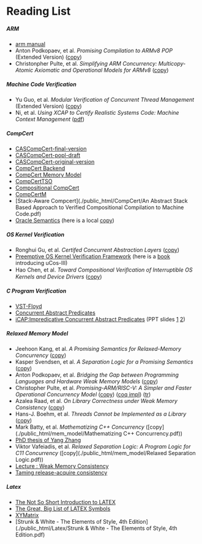 # Reading List

##### ARM 

- [arm manual](./public_html/ARM/arm_manual.pdf)
- Anton Podkopaev, et al. *Promising Compilation to ARMv8 POP* (Extended Version) ([copy](./public_html/ARM/ecoop2017-arm-full.pdf))
- Christonpher Pulte, et al. *Simplifying ARM Concurrency: Multicopy-Atomic Axiomatic and Operational Models for ARMv8* ([copy](./public_html/ARM/Simplifying-ARM-Concurrency-Multicopy-Atomic.pdf))

##### Machine Code Verification 

- Yu Guo, et al. *Modular Verification of Concurrent Thread Management* (Extended Version) ([copy](./public_html/Certi-Machine-Code/Module_Verification_of_Concurrent_Thread_Management.pdf))
- Ni, et al. *Using XCAP to Certify Realistic Systems Code: Machine Context Management* ([pdf](http://flint.cs.yale.edu/certikos/publications/mctxtr.pdf))

##### CompCert 

- [CASCompCert-final-version](./public_html/CompCert/CASComp.pdf)
- [CASCompCert-popl-draft](./public_html/CompCert/paper.pdf)
- [CASCompCert-original-version](./public_html/CompCert/TR-Jiang.pdf)
- [CompCert Backend](./public_html/CompCert/compcert-backend.pdf)
- [CompCert Memory Model](./public_html/CompCert/compcert-memory-model.pdf)
- [CompCertTSO](./public_html/CompCert/CompCertTSO.pdf)
- [Compositional CompCert](https://www.cs.princeton.edu/~appel/papers/compcomp.pdf)
- [CompCertM](https://sf.snu.ac.kr/compcertm/)
- [Stack-Aware Compcert](./public_html/CompCert/An Abstract Stack Based Approach to Verified Compositional Compilation to Machine Code.pdf)
- [Oracle Semantics](https://www.cs.princeton.edu/~appel/papers/concurrent.pdf) (here is a local [copy](./public_html/CompCert/Oracle-Semantics.pdf)) 

##### OS Kernel Verification

- Ronghui Gu, et al. *Certifed Concurrent Abstraction Layers* ([copy](./public_html/OSVeri/Certified_Concurrent_Abstract_Layer))
- [Preemptive OS Kernel Verification Framework](./public_html/OSVeri/framework.pdf) (here is a [book](./public_html/OSVeri/uCOS-III.pdf) introducing uCos-III)
- Hao Chen, et al. *Toward Compositional Veriﬁcation of Interruptible OS Kernels and Device Drivers* ([copy](./public_html/OSVeri/Toward_Compositional_Veriﬁcation_of_Interruptible_OS_Kernels_and_Device_Drivers.pdf))

##### C Program Verification

- [VST-Floyd](./public_html/Verify-C/VST-Floyd.pdf)
- [Concurrent Abstract Predicates](./public_html/Verify-C/CAP.pdf)
- [iCAP:Impredicative Concurrent Abstract Predicates](./public_html/Verify-C/iCAP.pdf) (PPT slides [1](./public_html/Verify-C/iCAP-slides1.pdf) [2](./public_html/Verify-C/iCAP-slides2.pdf))

##### Relaxed Memory Model

- Jeehoon Kang, et al. *A Promising Semantics for Relaxed-Memory Concurrency* ([copy](./public_html/mem_model/A_Promising_Semantics_for_Relaxed-Memory_Concurrency.pdf))
- Kasper Svendsen, et al. *A Separation Logic for a Promising Semantics* ([copy](./public_html/mem_model/A_Separation_Logic_for_a_Promising_Semantics.pdf))
- Anton Podkopaev, et al. *Bridging the Gap between Programming Languages and Hardware Weak Memory Models* ([copy](./public_html/mem_model/pl_mem.pdf))
- Christopher Pulte, et al. *Promising-ARM/RISC-V: A Simpler and Faster Operational Concurrency Model* ([copy](./public_html/mem_model/Promising-ARM_RISC-V.pdf)) ([coq impl](https://github.com/snu-sf/promising-arm/)) ([tr](https://www.cl.cam.ac.uk/~jp622/promising-arm-riscv.pdf))
- Azalea Raad, et al. *On Library Correctness under Weak Memory Consistency* ([copy](./public_html/mem_model/Libraries-POPL-2019.pdf))
- Hans-J. Boehm, et al. *Threads Cannot be Implemented as a Library* ([copy](./public_html/mem_model/Threads_can't_be_implemented_as_a_library.pdf))
- Mark Batty, et al. *Mathematizing C++ Concurrency* ([copy](./public_html/mem_model/Mathematizing C++ Concurrency.pdf))
- [PhD thesis of Yang Zhang](./public_html/mem_model/张扬论文_v3.pdf)
- Viktor Vafeiadis, et al. *Relaxed Separation Logic: A Program Logic for C11 Concurrency* ([copy](./public_html/mem_model/Relaxed Separation Logic.pdf))
- [Lecture : Weak Memory Consistency](https://people.mpi-sws.org/~viktor/wmc/)
- [Taming release-acquire consistency](https://www.cs.tau.ac.il/~orilahav/papers/popl16.pdf)

##### Latex

- [The Not So Short Introduction to LATEX](./public_html/Latex/lshort.pdf)
- [The Great, Big List of LATEX Symbols ](./public_html/Latex/LaTex_symbols.pdf)
- [XYMatrix](./public_html/Latex/xymatrix.pdf)
- [Strunk & White - The Elements of Style, 4th Edition](./public_html/Latex/Strunk & White - The Elements of Style, 4th Edition.pdf)

